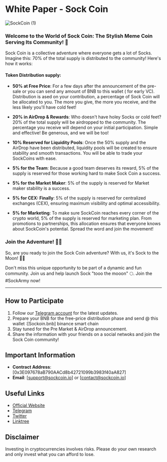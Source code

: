 # White Paper - Sock Coin

![SockCoin (1)](https://github.com/user-attachments/assets/53d9a77c-3767-4c6a-8fdc-2a0f1cdb2570)


### Welcome to the World of Sock Coin: The Stylish Meme Coin Serving Its Community! 🎉

Sock Coin is a collective adventure where everyone gets a lot of Socks. Imagine this: 70% of the total supply is distributed to the community! Here's how it works:

#### Token Distribution supply:

- **50% at Free Price**: For a few days after the announcement of the pre-sale or you can send any amount of BNB to this wallet ( for early VC). Distribution is ased on your contribution, a percentage of Sock Coin will be allocated to you. The more you give, the more you receive, and the less likely you'll have cold feet!

- **20% in AirDrop & Rewards**: Who doesn't have holey Socks or cold feet? 20% of the total supply will be airdropped to the community. The percentage you receive will depend on your initial participation. Simple and effective! Be generous, and we will be too!

- **10% Reserved for Liquidity Pools**: Once the 50% supply and the AirDrop have been distributed, liquidity pools will be created to ensure stability and smooth transactions. You will be able to trade your SockCoins with ease.

- **5% for the Team**: Because a good team deserves its reward, 5% of the supply is reserved for those working hard to make Sock Coin a success.

- **5% for the Market Maker**: 5% of the supply is reserved for Market maker stability is a success.

- **5% for CEX: Finally**: 5% of the supply is reserved for centralized exchanges (CEX), ensuring maximum visibility and optimal accessibility.
 
- **5% for Marketing**: To make sure SockCoin reaches every corner of the crypto world, 5% of the supply is reserved for marketing plan. From promotions to     partnerships, this allocation ensures that everyone knows about SockCoin's potential. Spread the word and join the movement!


### Join the Adventure! 🚀🧦

So, are you ready to join the Sock Coin adventure? With us, it's Sock to the Moon! 🧦🚀

Don't miss this unique opportunity to be part of a dynamic and fun community. Join us and help launch Sock "tooo the mooon" 🌕. Join the #SockArmy now!

---

## How to Participate

1. Follow our [Telegram account](https://t.me/sockmemecoin) for the latest updates.
2. Prepare your BNB for the free-price distribution phase and send @ this wallet :[Sockoin.bnb] binance smart chain
3. Stay tuned for the Pre Market & AirDrop announcement.
4. Share the information with your friends on a social netwoks and join the Sock Coin community!

## Important Information

- **Contract Address**: [0x3E097678aB790AACd8b42721099b3983f40aA827]
- **Email**: [support@sockcoin.io] or [contact@sockcoin.io]

## Useful Links

- [Official Website](https://sockcoin.io)
- [Telegram](https://t.me/sockmemecoin)
- [Twitter](https://x.com/sockcoin)
- [Linktree](https://linktr.ee/sockcoin)

## Disclaimer

Investing in cryptocurrencies involves risks. Please do your own research and only invest what you can afford to lose.
